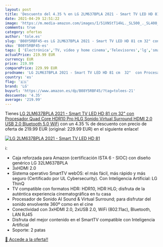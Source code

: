 ```yaml
---
layout: post
title: 'Descuento del 4.35 % en LG 2LM637BPLA 2021 - Smart TV LED HD 81 '
date: 2021-04-29 12:51:22
image: 'https://m.media-amazon.com/images/I/51XNStT14kL._SL500_._SL400_.jpg'
comments: true
category: ofertas
author: 'tole.es'
slug: 'B08Y5RBF45-es LG 2LM637BPLA 2021 - Smart TV LED HD 81 cm 32" con...'
sku: 'B08Y5RBF45-es'
tags: [ 'Electrónica','TV, vídeo y home cinema','Televisores','lg','smart','tv', ]
actualPrice: 219.99 EUR
currency: EUR
price: 219.99
comparePrice: 229.99 EUR
prodname: 'LG 2LM637BPLA 2021 - Smart TV LED HD 81 cm  32"  con Procesador Quad Core  HDR10 Pro  HLG  Sonido Virtual Surround  HDMI 2.0  USB 2.0  Bluetooth 5.0  WiFi'
country: 'es'
flag: '🇪🇸'
brand: 'LG'
buyurl: 'https://www.amazon.es/dp/B08Y5RBF45/?tag=tolees-21'
descuento: '4.35'
average: '219.99'
---
```


Tienes [LG 2LM637BPLA 2021 - Smart TV LED HD 81 cm  32"  con Procesador Quad Core  HDR10 Pro  HLG  Sonido Virtual Surround  HDMI 2.0  USB 2.0  Bluetooth 5.0  WiFi](https://www.amazon.es/dp/B08Y5RBF45/?tag=tolees-21) con un 4.35 % de descuento con precio de oferta de 219.99 EUR (original: 229.99 EUR) en el siguiente enlace!

[![LG 2LM637BPLA 2021 - Smart TV LED HD 81 ](https://m.media-amazon.com/images/I/51XNStT14kL._SL500_._SL400_.jpg)](https://www.amazon.es/dp/B08Y5RBF45/?tag=tolees-21)

ℹ️:

- Caja reforzada para Amazon (certificación ISTA 6 - SIOC) con diseño genérico LG 32LM637BPLA
- 3xHDMI 2.0
- Sistema operativo SmartTV webOS: el más fácil, más rápido y más seguro (Certificado por UL Cybersecurity). Con Inteligencia Artificial: LG ThinQ
- TV compatible con formatos HDR: HDR10, HDR HLG; disfruta de la auténtica experiencia cinematográfica en tu casa
- Procesador de Sonido AI Sound & Virtual Surround; para disfrutar del sonido envolvente 360º como en el cine
- Conectividad con 3xHDMI 2.0, 2xUSB 2.0, WiFi (802.11ac), Bluetooth, LAN RJ45
- Disfruta del mejor contenido en el SmartTV compatible con Inteligencia Artificial
- Soporte: 2 patas

[🛒 Accede a la oferta!!](https://www.amazon.es/dp/B08Y5RBF45/?tag=tolees-21)
